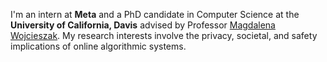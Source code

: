 I'm an intern at **Meta** and a PhD candidate in Computer Science at the **University of California, Davis** advised by Professor [Magdalena Wojcieszak](https://communication.ucdavis.edu/people/magdalena-wojcieszak). My research interests involve the privacy, societal, and safety implications of online algorithmic systems.
